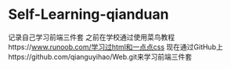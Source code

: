 # Self-Learning-qianduan
记录自己学习前端三件套
之前在学校通过使用菜鸟教程https://www.runoob.com/学习过html和一点点css
现在通过GitHub上https://github.com/qianguyihao/Web.git来学习前端三件套
